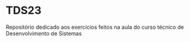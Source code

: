 # TDS23
Repositório dedicado aos exercícios feitos na aula do curso técnico de Desenvolvimento de Sistemas
